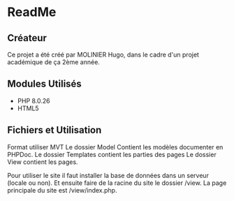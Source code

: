 
# ReadMe
## Créateur
Ce projet a été créé par MOLINIER Hugo, dans le cadre d'un projet académique de ça 2ème année.

## Modules Utilisés
- PHP 8.0.26
- HTML5
  
## Fichiers et Utilisation
Format utiliser MVT
Le dossier Model Contient les modèles documenter en PHPDoc.
Le dossier Templates contient les parties des pages
Le dossier View contient les pages.

Pour utiliser le site il faut installer la base de données dans un serveur (locale ou non). Et ensuite faire de la racine du site le dossier /view.
La page principale du site est /view/index.php.
